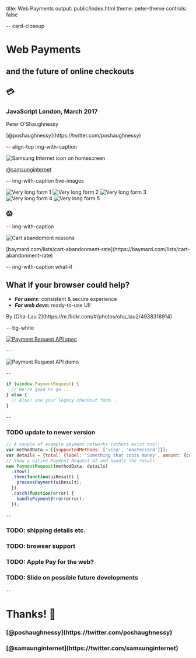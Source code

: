 title: Web Payments
output: public/index.html
theme: peter-theme
controls: false

-- card-closeup

# Web Payments
## and the future of online checkouts

<h2 class="emoji">💳</h2>

### JavaScript London, March 2017

<div class="contact">
  <p>Peter O'Shaughnessy</p>
  <p>[@poshaughnessy](https://twitter.com/poshaughnessy)</p>
</div>

-- align-top img-with-caption

![Samsung Internet icon on homescreen](images/samsung-internet-phone-blur.png)

[@samsunginternet](https://twitter.com/samsunginternet)

-- img-with-caption five-images

![Very long form 1](images/very-long-checkout-form-1.png) ![Very long form 2](images/very-long-checkout-form-2.png) ![Very long form 3](images/very-long-checkout-form-3.png) ![Very long form 4](images/very-long-checkout-form-4.png) ![Very long form 5](images/very-long-checkout-form-5.png)

### 😱

-- img-with-caption

![Cart abandoment reasons](images/cart-abandonment-reasons-trans.png)

<div class="caption">[baymard.com/lists/cart-abandonment-rate](https://baymard.com/lists/cart-abandonment-rate)</div>

-- img-with-caption what-if

## What if your browser could help?

* <strong><em>For users:</em></strong> consistent & secure experience
* <strong><em>For web devs:</em></strong> ready-to-use UI!

<div class="credit">By [Oha-Lau 2](https://m.flickr.com/#/photos/oha_lau2/4938316914)</div>

-- bg-white

[![Payment Request API spec](images/payment-request-api-spec.png)](https://www.w3.org/TR/payment-request/)

--

<!-- TODO replace with live demo and backup image? -->

![Payment Request API demo](images/payment-request-demo-1.gif)

--

```javascript
if (window.PaymentRequest) {
  // We're good to go...
} else {
  // Alas! Use your legacy checkout form...
}
```

--

### TODO update to newer version

```javascript
// A couple of example payment networks (others exist too!)
var methodData = [{supportedMethods: ['visa', 'mastercard']}];
var details = {total: {label: 'Something that costs money', amount: {currency: 'GBP', value: '9.99'}}};
// Show a native Payment Request UI and handle the result
new PaymentRequest(methodData, details)
  .show()
  .then(function(uiResult) {
    processPayment(uiResult);
  })
  .catch(function(error) {
    handlePaymentError(error);
  });
```

--

### TODO: shipping details etc.
### TODO: browser support
### TODO: Apple Pay for the web?
### TODO: Slide on possible future developments 

--

# Thanks! 🙏

<div class="contact">
  <h3> [@poshaughnessy](https://twitter.com/poshaughnessy) </h3>
  <h3> [@samsunginternet](https://twitter.com/samsunginternet) </h3>
</div>

